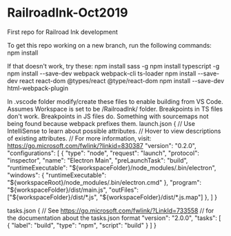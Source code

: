 # RailroadInk-Oct2019
First repo for Railroad Ink development

To get this repo working on a new branch, run the following commands:
npm install

If that doesn't work, try these:
npm install sass -g
npm install typescript -g
npm install --save-dev webpack webpack-cli ts-loader
npm install --save-dev react react-dom @types/react @type/react-dom
npm install --save-dev html-webpack-plugin

In .vscode folder modify/create these files to enable building from VS Code. Assumes Workspace is set to be /RailroadInk/ folder.
Breakpoints in TS files don't work. Breakpoints in JS files do. Something with sourcemaps not being found because webpack prefixes them.
launch.json
{
    // Use IntelliSense to learn about possible attributes.
    // Hover to view descriptions of existing attributes.
    // For more information, visit: https://go.microsoft.com/fwlink/?linkid=830387
    "version": "0.2.0",
    "configurations": [
        {
            "type": "node",
            "request": "launch",
            "protocol": "inspector",
            "name": "Electron Main",
            "preLaunchTask": "build",
            "runtimeExecutable": "${workspaceFolder}/node_modules/.bin/electron",
            "windows": {
                "runtimeExecutable": "${workspaceRoot}/node_modules/.bin/electron.cmd"
              },
            "program": "${workspaceFolder}/dist/main.js",
            "outFiles": ["${workspaceFolder}/dist/*.js", "${workspaceFolder}/dist/*.js.map"]
        },
    ]
}

tasks.json
{
    // See https://go.microsoft.com/fwlink/?LinkId=733558 
    // for the documentation about the tasks.json format
    "version": "2.0.0",
    "tasks": [
        {
            "label": "build",
            "type": "npm",
            "script": "build"
        }
    ]
}